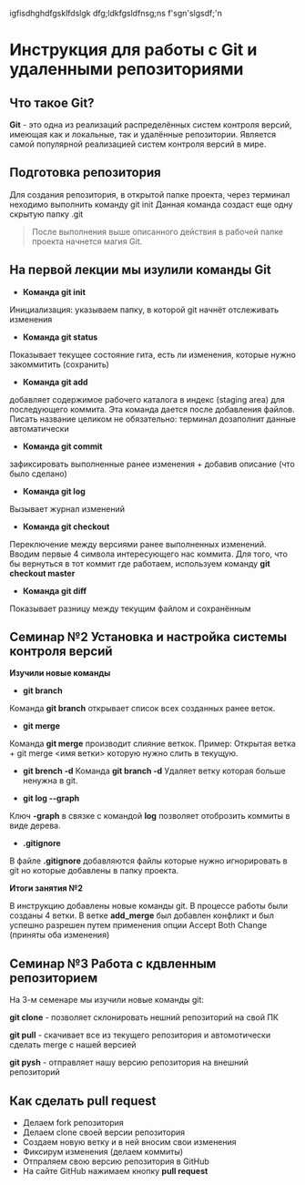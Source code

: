 igfisdhghdfgsklfdslgk
dfg;ldkfgsldfnsg;ns
f'sgn'slgsdf;\'n

# Инструкция для работы с Git и удаленными репозиториями 

## Что такое Git?
**Git** - это одна из реализаций распределённых систем контроля версий, имеющая как и локальные, так и удалённые репозитории. Является самой популярной реализацией систем контроля версий в мире.

## Подготовка репозитория
Для создания репозитория, в открытой папке проекта, через терминал неходимо выполнить команду git init Данная команда создаст еще одну скрытую папку .git
> После выполнения выше описанного действия в рабочей папке проекта начнется магия Git.

## На первой лекции мы изулили команды Git

* **Команда git init**

Инициализация: указываем папку, в которой 
git начнёт отслеживать изменения

* **Команда git status**

Показывает текущее состояние гита, есть
ли изменения, которые нужно закоммитить 
(сохранить)

* **Команда git add**

добавляет содержимое рабочего каталога 
в индекс (staging area) для последующего коммита. Эта команда дается после добавления 
файлов. Писать название целиком не обязательно: терминал дозаполнит данные автоматически

* **Команда git commit**

зафиксировать выполненные ранее изменения + добавив описание (что было сделано)

* **Команда git log**

Вызывает журнал изменений

* **Команда git checkout**

Переключение между версиями ранее выполненных изменений. Вводим первые 4 символа интересующего нас коммита.
Для того, что бы вернуться в тот коммит 
где работаем, используем команду 
**git checkout master**

* **Команда git diff**

Показывает разницу между текущим файлом 
и сохранённым

## Семинар №2 Установка и настройка системы контроля версий

**Изучили новые команды**

+ **git branch**

Команда **git branch** открывает список всех созданных ранее веток. 

+ **git merge**

Команда **git merge** производит слияние веткок. Пример: Открытая ветка + git merge <имя ветки> которую нужно слить в текущую. 

+ **git brench -d**
Команда **git branch -d** Удаляет ветку которая больше ненужна в git. 

+ **git log --graph**

Ключ **-graph** в связке с командой **log** позволяет отоброзить коммиты в виде дерева.

+ **.gitignore**

В файле **.gitignore** добавляются файлы которые нужно игнорировать в git но которые добавлены в папку проекта.

**Итоги занятия №2**

В инструкцию добавлены новые команды git. В процессе работы были созданы 4 ветки. В ветке **add_merge** был добавлен конфликт и был успешно разрешен путем применения опции Accept Both Change (приняты оба изменения)

## Семинар №3 Работа с кдвленным репозиторием

На 3-м семенаре мы изучили новые команды git:

**git clone** - позволяет склонировать нешний репозиторий на свой ПК

**git pull** - скачивает все из текущего репозитория и автомотически сделать merge  с нашей версией

**git pysh** - отправляет нашу версию репозитория на внешний репозиторий

## Как сделать pull request

+ Делаем fork репозитория
+ Делаем clone своей версии репозитория 
+ Создаем новую ветку и в ней вносим свои изменения
+ Фиксирум изменения (делаем коммиты)
+ Отпраляем свою версию репозитория в GitHub
+ На сайте GitHub нажимаем кнопку **pull request**